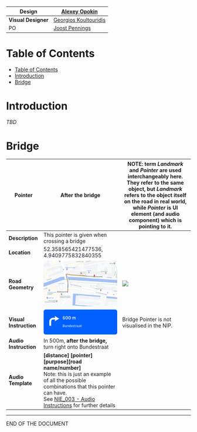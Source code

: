 
| **Design** | [Alexey Opokin](https://tomtom.atlassian.net/wiki/people/70121:e8cb7861-9079-4b92-b96d-bfe8cd882680?ref=confluence) |
|---|---|
| **Visual Designer** | [Georgios Koultouridis](https://tomtom.atlassian.net/wiki/people/5be2fd44649a737c2342afbe?ref=confluence) |
| PO | [Joost Pennings](https://tomtom.atlassian.net/wiki/people/712020:a6d50cb1-97be-4a9a-a279-3fbb3e2e1799?ref=confluence) |



Table of Contents
=================


*   [Table of Contents](#Table-of-Contents)
*   [Introduction](#Introduction)
*   [Bridge](#Bridge)

  

**Introduction**
================

_TBD_

  

  

  

**Bridge** 
===========

  

| **Pointer** | After the bridge                                                                                                                                                                                                                                                                                                            | NOTE: term ***Landmark*** and ***Pointer*** are used interchangeably here. They refer to the same object, but ***Landmark*** refers to the object itself on the road in real world, while ***Pointer*** is UI element (and audio component) which is pointing to it. |
|---|-----------------------------------------------------------------------------------------------------------------------------------------------------------------------------------------------------------------------------------------------------------------------------------------------------------------------------|----------------------------------------------------------------------------------------------------------------------------------------------------------------------------------------------------------------------------------------------------------------------|
| **Description** | This pointer is given when crossing a bridge                                                                                                                                                                                                                                                                                |                                                                                                                                                                                                                                                                      |
| **Location** | 52\.358565421477536, 4\.9409775832840355                                                                                                                                                                                                                                                                                    |                                                                                                                                                                                                                                                                      |
| **Road Geometry** | ![](images/157711136.png)                                                                                                                                                                                                                                                                                                   | ![](images/157711137.png)                                                                                                                                                                                                                                 |
| **Visual Instruction** | ![](images/157711138.png)                                                                                                                                                                                                                                                                                                   | Bridge Pointer is not visualised in the NIP.                                                                                                                                                                                                                         |
| **Audio Instruction** | In 500m, **after the bridge,** turn right onto Bundestraat                                                                                                                                                                                                                                                                  |                                                                                                                                                                                                                                                                      |
| **Audio Template** | **\[distance] \[pointer]\[purpose]\[road name/number]**<br/>Note: this is just an example of all the possible combinations that this pointer can have.<br/>See [NIE\_003 \- Audio Instructions](https://tomtom.atlassian.net/wiki/display/FlaminGO/NIE_003+-+Audio+Instructions?src=contextnavpagetreemode) for further details |

  

  

  

  

  

  

  

* * *

END OF THE DOCUMENT